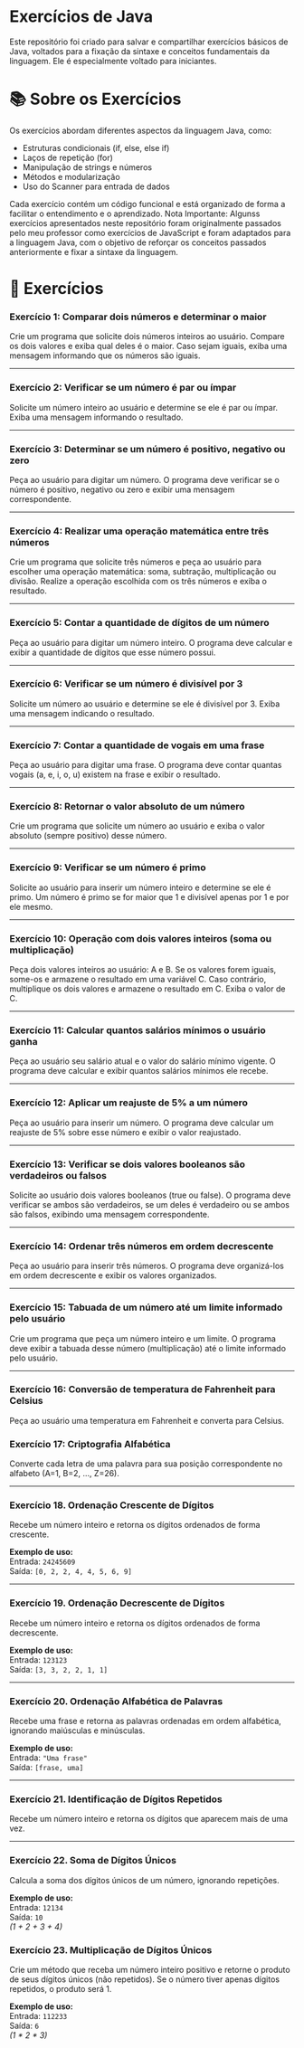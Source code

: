 
# Exercícios de Java

Este repositório foi criado para salvar e compartilhar exercícios básicos de Java, voltados para a fixação da sintaxe e conceitos fundamentais da linguagem. Ele é especialmente voltado para iniciantes.

# 📚 Sobre os Exercícios
Os exercícios abordam diferentes aspectos da linguagem Java, como:

- Estruturas condicionais (if, else, else if)
- Laços de repetição (for)
- Manipulação de strings e números
- Métodos e modularização
- Uso do Scanner para entrada de dados

Cada exercício contém um código funcional e está organizado de forma a facilitar o entendimento e o aprendizado. Nota Importante: Algunss exercícios apresentados neste repositório foram originalmente passados pelo meu professor como exercícios de JavaScript e foram adaptados para a linguagem Java, com o objetivo de reforçar os conceitos passados anteriormente e fixar a sintaxe da linguagem.

# 📘 Exercícios 
### Exercício 1: Comparar dois números e determinar o maior
Crie um programa que solicite dois números inteiros ao usuário. Compare os dois valores e exiba qual deles é o maior. Caso sejam iguais, exiba uma mensagem informando que os números são iguais.

---

### Exercício 2: Verificar se um número é par ou ímpar
Solicite um número inteiro ao usuário e determine se ele é par ou ímpar. Exiba uma mensagem informando o resultado.

---

### Exercício 3: Determinar se um número é positivo, negativo ou zero
Peça ao usuário para digitar um número. O programa deve verificar se o número é positivo, negativo ou zero e exibir uma mensagem correspondente.

---

### Exercício 4: Realizar uma operação matemática entre três números
Crie um programa que solicite três números e peça ao usuário para escolher uma operação matemática: soma, subtração, multiplicação ou divisão. Realize a operação escolhida com os três números e exiba o resultado.

---

### Exercício 5: Contar a quantidade de dígitos de um número
Peça ao usuário para digitar um número inteiro. O programa deve calcular e exibir a quantidade de dígitos que esse número possui.

---

### Exercício 6: Verificar se um número é divisível por 3
Solicite um número ao usuário e determine se ele é divisível por 3. Exiba uma mensagem indicando o resultado.

---

### Exercício 7: Contar a quantidade de vogais em uma frase
Peça ao usuário para digitar uma frase. O programa deve contar quantas vogais (a, e, i, o, u) existem na frase e exibir o resultado.

---

### Exercício 8: Retornar o valor absoluto de um número
Crie um programa que solicite um número ao usuário e exiba o valor absoluto (sempre positivo) desse número.

---

### Exercício 9: Verificar se um número é primo
Solicite ao usuário para inserir um número inteiro e determine se ele é primo. Um número é primo se for maior que 1 e divisível apenas por 1 e por ele mesmo.

---

### Exercício 10: Operação com dois valores inteiros (soma ou multiplicação)
Peça dois valores inteiros ao usuário: A e B. Se os valores forem iguais, some-os e armazene o resultado em uma variável C. Caso contrário, multiplique os dois valores e armazene o resultado em C. Exiba o valor de C.

---

### Exercício 11: Calcular quantos salários mínimos o usuário ganha
Peça ao usuário seu salário atual e o valor do salário mínimo vigente. O programa deve calcular e exibir quantos salários mínimos ele recebe.

---

### Exercício 12: Aplicar um reajuste de 5% a um número
Peça ao usuário para inserir um número. O programa deve calcular um reajuste de 5% sobre esse número e exibir o valor reajustado.

---

### Exercício 13: Verificar se dois valores booleanos são verdadeiros ou falsos
Solicite ao usuário dois valores booleanos (true ou false). O programa deve verificar se ambos são verdadeiros, se um deles é verdadeiro ou se ambos são falsos, exibindo uma mensagem correspondente.

---

### Exercício 14: Ordenar três números em ordem decrescente
Peça ao usuário para inserir três números. O programa deve organizá-los em ordem decrescente e exibir os valores organizados.

---

### Exercício 15: Tabuada de um número até um limite informado pelo usuário
Crie um programa que peça um número inteiro e um limite. O programa deve exibir a tabuada desse número (multiplicação) até o limite informado pelo usuário.

---

### Exercício 16: Conversão de temperatura de Fahrenheit para Celsius
Peça ao usuário uma temperatura em Fahrenheit e converta para Celsius.

### Exercício 17: Criptografia Alfabética 
Converte cada letra de uma palavra para sua posição correspondente no alfabeto (A=1, B=2, ..., Z=26).  

---

### Exercício 18. Ordenação Crescente de Dígitos 
Recebe um número inteiro e retorna os dígitos ordenados de forma crescente.  

**Exemplo de uso:**  
Entrada: `24245609`  
Saída: `[0, 2, 2, 4, 4, 5, 6, 9]`  

---

### Exercício 19. Ordenação Decrescente de Dígitos 
Recebe um número inteiro e retorna os dígitos ordenados de forma decrescente.  

**Exemplo de uso:**  
Entrada: `123123`  
Saída: `[3, 3, 2, 2, 1, 1]`  

---

### Exercício 20. Ordenação Alfabética de Palavras 
Recebe uma frase e retorna as palavras ordenadas em ordem alfabética, ignorando maiúsculas e minúsculas.  

**Exemplo de uso:**  
Entrada: `"Uma frase"`  
Saída: `[frase, uma]`  

---

### Exercício 21. Identificação de Dígitos Repetidos 
Recebe um número inteiro e retorna os dígitos que aparecem mais de uma vez.  

---

### Exercício 22. Soma de Dígitos Únicos 
Calcula a soma dos dígitos únicos de um número, ignorando repetições.  

**Exemplo de uso:**  
Entrada: `12134`  
Saída: `10`  
*(1 + 2 + 3 + 4)*  

### Exercício 23. Multiplicação de Dígitos Únicos
Crie um método que receba um número inteiro positivo e retorne o produto de seus dígitos únicos (não repetidos). Se o número tiver apenas dígitos repetidos, o produto será 1.

**Exemplo de uso:**  
Entrada: `112233`  
Saída: `6`  
*(1 * 2 * 3)*  

